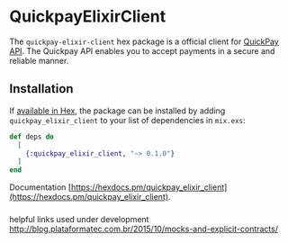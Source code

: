 # QuickpayElixirClient


The `quickpay-elixir-client` hex package is a official client for [QuickPay API](https://learn.quickpay.net/tech-talk/api). The Quickpay API enables you to accept payments in a secure and reliable manner.

## Installation

If [available in Hex](https://hex.pm/packages/quickpay_elixir_client), the package can be installed
by adding `quickpay_elixir_client` to your list of dependencies in `mix.exs`:

```elixir
def deps do
  [
    {:quickpay_elixir_client, "~> 0.1.0"}
  ]
end
```

Documentation [https://hexdocs.pm/quickpay_elixir_client](https://hexdocs.pm/quickpay_elixir_client).



###
helpful links used under development
http://blog.plataformatec.com.br/2015/10/mocks-and-explicit-contracts/
